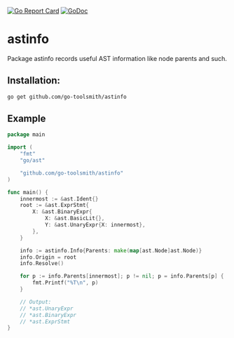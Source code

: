 [![Go Report Card](https://goreportcard.com/badge/github.com/go-toolsmith/astinfo)](https://goreportcard.com/report/github.com/go-toolsmith/astinfo)
[![GoDoc](https://godoc.org/github.com/go-toolsmith/astinfo?status.svg)](https://godoc.org/github.com/go-toolsmith/astinfo)


# astinfo

Package astinfo records useful AST information like node parents and such.

## Installation:

```bash
go get github.com/go-toolsmith/astinfo
```

## Example

```go
package main

import (
	"fmt"
	"go/ast"

	"github.com/go-toolsmith/astinfo"
)

func main() {
	innermost := &ast.Ident{}
	root := &ast.ExprStmt{
		X: &ast.BinaryExpr{
			X: &ast.BasicLit{},
			Y: &ast.UnaryExpr{X: innermost},
		},
	}

	info := astinfo.Info{Parents: make(map[ast.Node]ast.Node)}
	info.Origin = root
	info.Resolve()

	for p := info.Parents[innermost]; p != nil; p = info.Parents[p] {
		fmt.Printf("%T\n", p)
	}

	// Output:
	// *ast.UnaryExpr
	// *ast.BinaryExpr
	// *ast.ExprStmt
}
```
